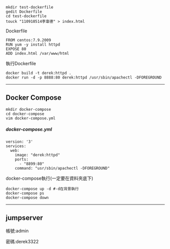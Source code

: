 ```
mkdir test-dockerfile
gedit Dockerfile
cd test-dockerfile
touck "110910514李韋德" > index.html
```

Dockerfile

```
FROM centos:7.9.2009
RUN yum -y install httpd
EXPOSE 80
ADD index.html /var/www/html
```

執行Dockerfile

```
docker build -t derek:httpd .
docker run -d -p 8888:80 derek:httpd /usr/sbin/apachectl -DFOREGROUND
```



***

## Docker Compose

```
mkdir docker-compose
cd docker-compose
vim docker-compose.yml
```

##### docker-compose.yml

```
version: '3'
services:
  web:
    image: "derek:httpd"
    ports:
      - "8899:80"
    command: "usr/sbin/apachectl -DFOREGROUND"

```

docker-compose執行(一定要在資料夾底下)

```
docker-compose up -d #-d在背景執行
docker-compose ps
docker-compose down
```



***

## jumpserver

帳號:admin

密碼:derek3322

```
```

